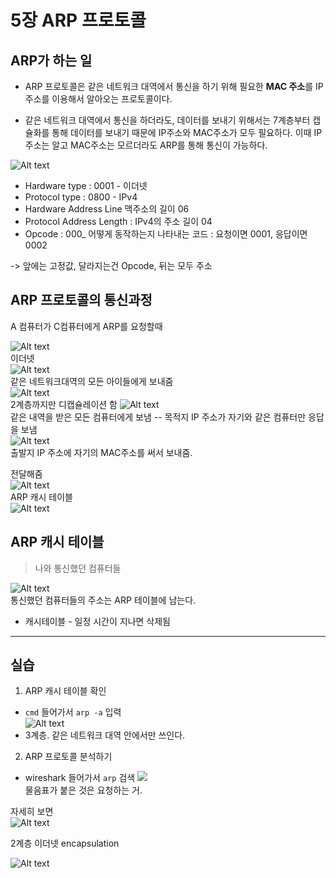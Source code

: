# 5장 ARP 프로토콜

## ARP가 하는 일
- ARP 프로토콜은 같은 네트워크 대역에서 통신을 하기 위해 필요한 **MAC 주소**를 IP 주소를 이용해서 알아오는 프로토콜이다.

- 같은 네트워크 대역에서 통신을 하더라도, 데이터를 보내기 위해서는 7계층부터 캡슐화를 통해 데이터를 보내기 때문에 IP주소와 MAC주소가 모두 필요하다. 이때 IP주소는 알고 MAC주소는 모르더라도 ARP를 통해 통신이 가능하다.

![Alt text](./images/image.png)  

- Hardware type : 0001 - 이더넷
- Protocol type : 0800 - IPv4
- Hardware Address Line 맥주소의 길이 06
- Protocol Address Length : IPv4의 주소 길이 04
- Opcode : 000_ 어떻게 동작하는지 나타내는 코드 : 요청이면 0001, 응답이면 0002

-> 앞에는 고정값, 달라지는건 Opcode, 뒤는 모두 주소


## ARP 프로토콜의 통신과정
A 컴퓨터가 C컴퓨터에게 ARP를 요청할때

![Alt text](./images/image-1.png)  
이더넷  
![Alt text](./images/image-2.png)  
같은 네트워크대역의 모든 아이들에게 보내줌  
![Alt text](./images/image-3.png)  
2계층까지만 디캡슐레이션 함
![Alt text](./images/image-4.png)  
같은 내역을 받은 모든 컴퓨터에게 보냄 -- 목적지 IP 주소가 자기와 같은 컴퓨터만 응답을 보냄  
![Alt text](./images/image-5.png)  
출발지 IP 주소에 자기의 MAC주소를 써서 보내줌.  

전달해줌    
![Alt text](./images/image-6.png)  
ARP 캐시 테이블  
![Alt text](./images/image-7.png)  

## ARP 캐시 테이블
> 나와 통신했던 컴퓨터들

![Alt text](./images/image-8.png)  
통신했던 컴퓨터들의 주소는 ARP 테이블에 남는다.

- 캐시테이블 - 일정 시간이 지나면 삭제됨 

---

## 실습
1. ARP 캐시 테이블 확인  
- `cmd` 들어가서 `arp -a` 입력  
![Alt text](./images/image-9.png) 
 - 3계층. 같은 네트워크 대역 안에서만 쓰인다. 

2.  ARP 프로토콜 분석하기
- wireshark 들어가서 `arp` 검색
![](./images/image-10.png)  
물음표가 붙은 것은 요청하는 거.

자세히 보면  
  ![Alt text](./images/image-11.png)
  
  2계층 이더넷 encapsulation  

  ![Alt text](./images/image-12.png)